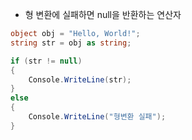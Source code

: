 - 형 변환에 실패하면 null을 반환하는 연산자
```cs
object obj = "Hello, World!";
string str = obj as string;

if (str != null)
{
    Console.WriteLine(str);
}
else
{
    Console.WriteLine("형변환 실패");
}

```